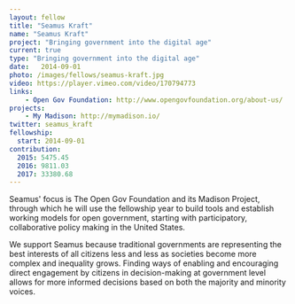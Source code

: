 ```yaml
---
layout: fellow
title: "Seamus Kraft"
name: "Seamus Kraft"
project: "Bringing government into the digital age"
current: true
type: "Bringing government into the digital age"
date:   2014-09-01
photo: /images/fellows/seamus-kraft.jpg
video: https://player.vimeo.com/video/170794773
links:
    - Open Gov Foundation: http://www.opengovfoundation.org/about-us/
projects:
    - My Madison: http://mymadison.io/
twitter: seamus_kraft
fellowship:
  start: 2014-09-01
contribution:
  2015: 5475.45
  2016: 9811.03
  2017: 33380.68
---
```


Seamus' focus is The Open Gov Foundation and its Madison Project, through which he will use the fellowship year to build tools and establish working models for open government, starting with participatory, collaborative policy making in the United States.

We support Seamus because traditional governments are representing the best interests of all citizens less and less as societies become more complex and inequality grows. Finding ways of enabling and encouraging direct engagement by citizens in decision-making at government level allows for more informed decisions based on both the majority and minority voices.
